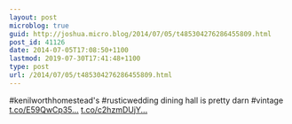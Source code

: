 ```yaml
---
layout: post
microblog: true
guid: http://joshua.micro.blog/2014/07/05/t485304276286455809.html
post_id: 41126
date: 2014-07-05T17:08:50+1100
lastmod: 2019-07-30T17:41:48+1100
type: post
url: /2014/07/05/t485304276286455809.html
---
```

#kenilworthhomestead's #rusticwedding dining hall is pretty darn #vintage [t.co/E59QwCp35...](http://t.co/E59QwCp35Z) [t.co/c2hzmDUjY...](http://t.co/c2hzmDUjYO)
